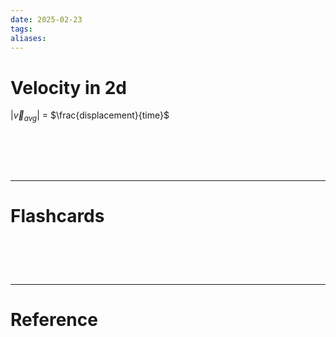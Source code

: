 ```yaml
---
date: 2025-02-23
tags: 
aliases:
---
```

# Velocity in 2d

|$\overrightarrow{v}_{avg}$| = $\frac{displacement}{time}$  
# ‌
---
# Flashcards


# ‌
---
# Reference
